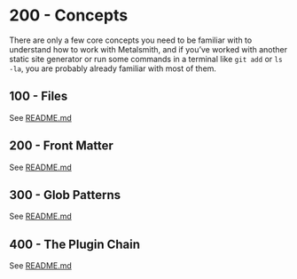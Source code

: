 # 200 - Concepts

There are only a few core concepts you need to be familiar with to understand how to work with Metalsmith, and if you’ve worked with another static site generator or run some commands in a terminal like ```git add``` or ```ls -la```, you are probably already familiar with most of them.

## 100 - Files

See [README.md](./100/README.md)

## 200 - Front Matter

See [README.md](./200/README.md)

## 300 - Glob Patterns

See [README.md](./300/README.md)

## 400 - The Plugin Chain

See [README.md](./400/README.md)